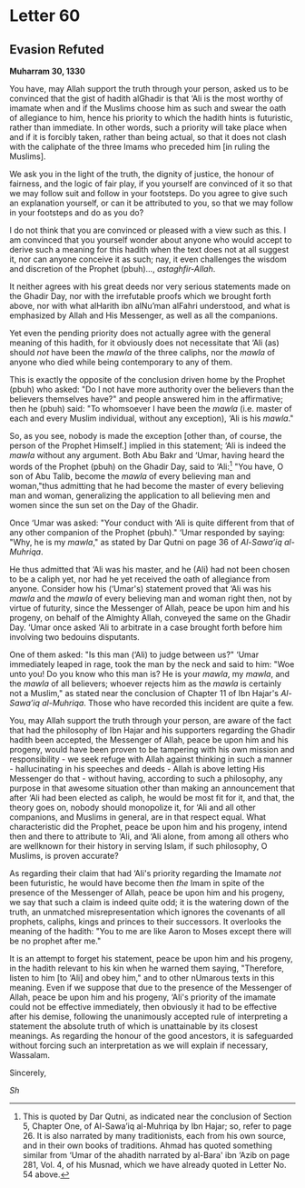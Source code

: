 Letter 60
=========

Evasion Refuted
---------------

**Muharram 30, 1330**

You have, may Allah support the truth through your person, asked us to
be convinced that the gist of hadith al­Ghadir is that ‘Ali is the most
worthy of imamate when and if the Muslims choose him as such and swear
the oath of allegiance to him, hence his priority to which the hadith
hints is futuristic, rather than immediate. In other words, such a
priority will take place when and if it is forcibly taken, rather than
being actual, so that it does not clash with the caliphate of the three
Imams who preceded him [in ruling the Muslims].

We ask you in the light of the truth, the dignity of justice, the honour
of fairness, and the logic of fair play, if you yourself are convinced
of it so that we may follow suit and follow in your footsteps. Do you
agree to give such an explanation yourself, or can it be attributed to
you, so that we may follow in your footsteps and do as you do?

I do not think that you are convinced or pleased with a view such as
this. I am convinced that you yourself wonder about anyone who would
accept to derive such a meaning for this hadith when the text does not
at all suggest it, nor can anyone conceive it as such; nay, it even
challenges the wisdom and discretion of the Prophet (pbuh)...,
*astaghfir-Allah*.

It neither agrees with his great deeds nor very serious statements made
on the Ghadir Day, nor with the irrefutable proofs which we brought
forth above, nor with what al­Harith ibn al­Nu’man al­Fahri understood,
and what is emphasized by Allah and His Messenger, as well as all the
companions.

Yet even the pending priority does not actually agree with the general
meaning of this hadith, for it obviously does not necessitate that ‘Ali
(as) should *not* have been the *mawla* of the three caliphs, nor the
*mawla* of anyone who died while being contemporary to any of them.

This is exactly the opposite of the conclusion driven home by the
Prophet (pbuh) who asked: "Do I not have more authority over the
believers than the believers themselves have?" and people answered him
in the affirmative; then he (pbuh) said: "To whomsoever I have been the
*mawla* (i.e. master of each and every Muslim individual, without any
exception), ‘Ali is his *mawla*."

So, as you see, nobody is made the exception [other than, of course, the
person of the Prophet Himself.] implied in this statement; ‘Ali is
indeed the *mawla* without any argument. Both Abu Bakr and ‘Umar, having
heard the words of the Prophet (pbuh) on the Ghadir Day, said to
‘Ali:[^1] "You have, O son of Abu Talib, become the *mawla* of every
believing man and woman,"thus admitting that he had become the master of
every believing man and woman, generalizing the application to all
believing men and women since the sun set on the Day of the Ghadir.

Once ‘Umar was asked: "Your conduct with ‘Ali is quite different from
that of any other companion of the Prophet (pbuh)." ‘Umar responded by
saying: "Why, he is my *mawla*," as stated by Dar Qutni on page 36 of
*Al-Sawa’iq al-Muhriqa*.

He thus admitted that ‘Ali was his master, and he (Ali) had not been
chosen to be a caliph yet, nor had he yet received the oath of
allegiance from anyone. Consider how his (‘Umar's) statement proved that
‘Ali was his *mawla* and the *mawla* of every believing man and woman
right then, not by virtue of futurity, since the Messenger of Allah,
peace be upon him and his progeny, on behalf of the Almighty Allah,
conveyed the same on the Ghadir Day. ‘Umar once asked ‘Ali to arbitrate
in a case brought forth before him involving two bedouins disputants.

One of them asked: "Is this man (‘Ali) to judge between us?" ‘Umar
immediately leaped in rage, took the man by the neck and said to him:
"Woe unto you! Do you know who this man is? He is your *mawla*, my
*mawla*, and the *mawla* of all believers; whoever rejects him as the
*mawla* is certainly not a Muslim," as stated near the conclusion of
Chapter 11 of Ibn Hajar's *Al-Sawa’iq al-Muhriqa*. Those who have
recorded this incident are quite a few.

You, may Allah support the truth through your person, are aware of the
fact that had the philosophy of Ibn Hajar and his supporters regarding
the Ghadir hadith been accepted, the Messenger of Allah, peace be upon
him and his progeny, would have been proven to be tampering with his own
mission and responsibility - we seek refuge with Allah against thinking
in such a manner - hallucinating in his speeches and deeds - Allah is
above letting His Messenger do that - without having, according to such
a philosophy, any purpose in that awesome situation other than making an
announcement that after ‘Ali had been elected as caliph, he would be
most fit for it, and that, the theory goes on, nobody should monopolize
it, for ‘Ali and all other companions, and Muslims in general, are in
that respect equal. What characteristic did the Prophet, peace be upon
him and his progeny, intend then and there to attribute to ‘Ali, and
‘Ali alone, from among all others who are well­known for their history
in serving Islam, if such philosophy, O Muslims, is proven accurate?

As regarding their claim that had ‘Ali's priority regarding the Imamate
*not* been futuristic, he would have become then *the* Imam in spite of
the presence of the Messenger of Allah, peace be upon him and his
progeny, we say that such a claim is indeed quite odd; it is the
watering down of the truth, an unmatched misrepresentation which ignores
the covenants of all prophets, caliphs, kings and princes to their
successors. It overlooks the meaning of the hadith: "You to me are like
Aaron to Moses except there will be no prophet after me."

It is an attempt to forget his statement, peace be upon him and his
progeny, in the hadith relevant to his kin when he warned them saying,
"Therefore, listen to him [to ‘Ali] and obey him," and to other nUmarous
texts in this meaning. Even if we suppose that due to the presence of
the Messenger of Allah, peace be upon him and his progeny, ‘Ali's
priority of the imamate could not be effective immediately, then
obviously it had to be effective after his demise, following the
unanimously accepted rule of interpreting a statement the absolute truth
of which is unattainable by its closest meanings. As regarding the
honour of the good ancestors, it is safeguarded without forcing such an
interpretation as we will explain if necessary, Wassalam.

Sincerely,

*Sh*

[^1]: This is quoted by Dar Qutni, as indicated near the conclusion of
Section 5, Chapter One, of Al-Sawa’iq al-Muhriqa by Ibn Hajar; so, refer
to page 26. It is also narrated by many traditionists, each from his own
source, and in their own books of traditions. Ahmad has quoted something
similar from ‘Umar of the ahadith narrated by al-Bara' ibn ‘Azib on page
281, Vol. 4, of his Musnad, which we have already quoted in Letter No.
54 above.


